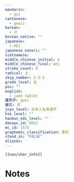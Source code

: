 ```yaml
---
mandarin:
  - guī
cantonese:
  - gwai1
korean:
  - 규
korean_native: ""
japanese:
  - KEI
japanese_nanori: ""
vietnamese:
middle_chinese_initial: k
middle_chinese_final: wei
stroke_count: 6
radical: 土
skip_number: 2-3-3
grade_level: 名
pos: ""
english:
  - jade tablet
羅馬字: gwei
韓文: 궤
joyo_level: 日本人名用漢字
hsk_level: ""
hanmun_edu_level: ""
danayo_id: 8022
mc_id: 1575
graphemic_classification: 象形
stand_in: "FALSE"
aliases:
---
```

```meta-bind-embed
[[nav/char_info]]
```

# Notes
